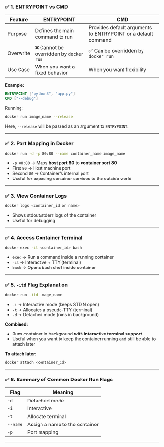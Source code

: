 
### ✅ **1. ENTRYPOINT vs CMD**

| Feature        | ENTRYPOINT                          | CMD                                 |
|----------------|-------------------------------------|-------------------------------------|
| Purpose        | Defines the main command to run     | Provides default arguments to ENTRYPOINT or a default command |
| Overwrite      | ❌ Cannot be overridden by `docker run` | ✅ Can be overridden by `docker run` |
| Use Case       | When you want a fixed behavior      | When you want flexibility           |

**Example:**
```Dockerfile
ENTRYPOINT ["python3", "app.py"]
CMD ["--debug"]
```
Running:
```bash
docker run image_name --release
```
Here, `--release` will be passed as an argument to `ENTRYPOINT`.

---

### ✅ **2. Port Mapping in Docker**

```bash
docker run -d -p 80:80 --name container_name image_name
```

- `-p 80:80` → Maps **host port 80** to **container port 80**
- First `80` → Host machine port
- Second `80` → Container's internal port
- Useful for exposing container services to the outside world

---

### ✅ **3. View Container Logs**

```bash
docker logs <container_id or name>
```

- Shows stdout/stderr logs of the container
- Useful for debugging

---

### ✅ **4. Access Container Terminal**

```bash
docker exec -it <container_id> bash
```

- `exec` → Run a command inside a running container
- `-it` → Interactive + TTY (terminal)
- `bash` → Opens bash shell inside container

---

### ✅ **5. `-itd` Flag Explanation**

```bash
docker run -itd image_name
```

- `-i` → Interactive mode (keeps STDIN open)
- `-t` → Allocates a pseudo-TTY (terminal)
- `-d` → Detached mode (runs in background)

**Combined:**
- Runs container in background **with interactive terminal support**
- Useful when you want to keep the container running and still be able to attach later

**To attach later:**
```bash
docker attach <container_id>
```

---

### ✅ **6. Summary of Common Docker Run Flags**

| Flag     | Meaning                          |
|----------|----------------------------------|
| `-d`     | Detached mode                    |
| `-i`     | Interactive                      |
| `-t`     | Allocate terminal                |
| `--name` | Assign a name to the container   |
| `-p`     | Port mapping                     |

---